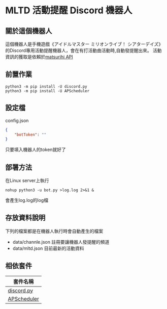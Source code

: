 # MLTD 活動提醒 Discord 機器人

## 關於這個機器人
這個機器人是手機遊戲《アイドルマスター ミリオンライブ！ シアターデイズ》的Discord專用活動提醒機器人，會在有打活動曲活動時,自動發提醒出來。
活動資訊的獲取是依賴於[matsurihi API](https://api.matsurihi.me/docs/)

## 前置作業

```
python3 -m pip install -U discord.py
python3 -m pip install -U APScheduler
```

## 設定檔
config.json
```json
{
    "botToken": ""
}
```
只要填入機器人的token就好了

## 部署方法
在Linux server上執行
```
nohup python3 -u bot.py >log.log 2>&1 &
```
會產生log.log的log檔

## 存放資料說明
下列的檔案都是在機器人執行時會自動產生的檔案

- data/channle.json 註冊要讓機器人發提醒的頻道
- data/mltd.json 目前最新的活動資料

## 相依套件

| 套件名稱 |
| --- |
| [discord.py](https://pypi.org/project/discord.py/) |
| [APScheduler](https://pypi.org/project/APScheduler/) |
